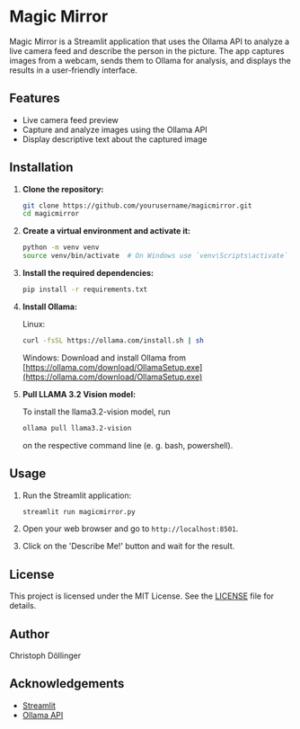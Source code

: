 # Magic Mirror

Magic Mirror is a Streamlit application that uses the Ollama API to analyze a live camera feed and describe the person in the picture. The app captures images from a webcam, sends them to Ollama for analysis, and displays the results in a user-friendly interface.

## Features

- Live camera feed preview
- Capture and analyze images using the Ollama API
- Display descriptive text about the captured image

## Installation

1. **Clone the repository:**

    ```sh
    git clone https://github.com/yourusername/magicmirror.git
    cd magicmirror
    ```

2. **Create a virtual environment and activate it:**

    ```sh
    python -m venv venv
    source venv/bin/activate  # On Windows use `venv\Scripts\activate`
    ```

3. **Install the required dependencies:**

    ```sh
    pip install -r requirements.txt
    ```

4. **Install Ollama:**
    
    Linux:
    ```sh
    curl -fsSL https://ollama.com/install.sh | sh
    ```

    Windows:
    Download and install Ollama from [https://ollama.com/download/OllamaSetup.exe](https://ollama.com/download/OllamaSetup.exe)
    <br>

5. **Pull LLAMA 3.2 Vision model:**  

    To install the llama3.2-vision model, run
    ```sh
    ollama pull llama3.2-vision
    ```
    on the respective command line (e. g. bash, powershell).

## Usage

1. Run the Streamlit application:

    ```sh
    streamlit run magicmirror.py
    ```

2. Open your web browser and go to `http://localhost:8501`.

3. Click on the 'Describe Me!' button and wait for the result.

## License

This project is licensed under the MIT License. See the [LICENSE](LICENSE) file for details.

## Author

Christoph Döllinger

## Acknowledgements

- [Streamlit](https://streamlit.io/)
- [Ollama API](https://ollama.com/)
